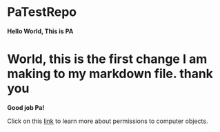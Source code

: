 # PaTestRepo


**Hello World, This is PA**
# World, this is the first change I am making to my markdown file.  thank you
**Good job Pa!**

Click on this [link](https://technet.microsoft.com/en-us/library/dn466519(v=ws.11).aspx#BKMK_GrantCNOPerms) to learn more about permissions to computer objects.

